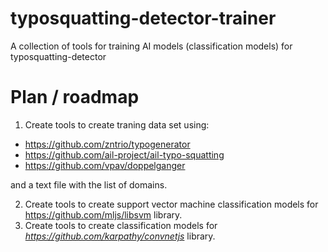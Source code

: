 # typosquatting-detector-trainer
A collection of tools for training AI models (classification models) for typosquatting-detector

# Plan / roadmap

1. Create tools to create traning data set using: 
 - https://github.com/zntrio/typogenerator
 - https://github.com/ail-project/ail-typo-squatting
 - https://github.com/vpav/doppelganger
 
 and a text file with the list of domains.

2. Create tools to create support vector machine classification models for https://github.com/mljs/libsvm library. 
3. Create tools to create classification models for *https://github.com/karpathy/convnetjs* library.
